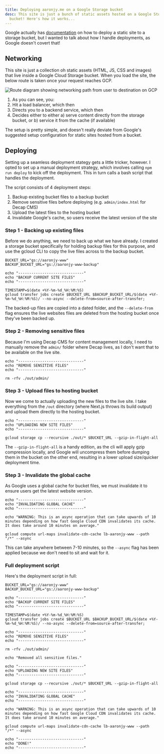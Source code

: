 ```yaml
---
title: Deploying aaronjy.me on a Google Storage bucket
desc: This site is just a bunch of static assets hosted on a Google Storage
  bucket! Here's how it works...
---
```

Google actually has [documentation](https://cloud.google.com/storage/docs/hosting-static-website) on how to deploy a static site to a storage bucket, but I wanted to talk about how I handle deployments, as Google doesn't covert that!

## Networking

This site is just a collection oh static assets (HTML, JS, CSS and images) that live inside a Google Cloud Storage bucket. When you load the site, the below route is taken once your request reaches GCP.

![Route diagram showing networking path from user to destination on GCP](/img/screenshot-2024-03-13-at-11.58.55.png "Route diagram showing networking path from yser to destination on GCP")

1. As you can see, you:
2. Hit a load balancer, which then
3. Directs you to a backend service, which then
4. Decides either to either a) serve content directly from the storage bucket, or
  b) service it from the cache (if available)

The setup is pretty simple, and doesn't really deviate from Google's suggested setup configuration for static sites hosted from a bucket.

## Deploying

Setting up a seamless deployment stategy gets a little tricker, however. I opted to set up a manual deployment strategy, which involves calling `npm run deploy` to kick off the deployment. This in turn calls a bash script that handles the deployment.

The script consists of 4 deployment steps:

1. Backup existing bucket files to a backup bucket
2. Remove sensitive files before deploying (e.g. `admin/index.html` for Decap CMS)
3. Upload the latest files to the hosting bucket
4. Invalidate Google's cache, so users receive the latest version of the site

### Step 1 - Backing up existing files

Before we do anything, we need to back up what we have already. I created a storage bucket specifically for holding backup files for this purpose, and use the gcloud CLI to copy the live files across to the backup bucket.

```
BUCKET_URL="gs://aaronjy-www"
BACKUP_BUCKET_URL="gs://aaronjy-www-backup"

echo "------------------------------"
echo "BACKUP CURRENT SITE FILES"
echo "------------------------------"

TIMESTAMP=$(date +%Y-%m-%d_%H:%M:%S)
gcloud transfer jobs create $BUCKET_URL $BACKUP_BUCKET_URL/$(date +%Y-%m-%d_%H:%M:%S)/ --no-async --delete-from=source-after-transfer;
```

The backed-up files are copied into a dated folder, and the `--delete-from` flag ensures the live websites files are deleted from the hosting bucket once they've been backed up.

### Step 2 - Removing sensitive files

Because I'm using Decap CMS for content management locally, I need to manually remove the `admin/` folder where Decap lives, as I don't want that to be available on the live site.

```
echo "------------------------------"
echo "REMOVE SENSITIVE FILES"
echo "------------------------------"

rm -rfv ./out/admin/
```

### Step 3 - Upload files to hosting bucket

Now we come to actually uploading the new files to the live site. I take everything from the `/out` directory (where Next.js throws its build output) and upload them directly to the hosting bucket.

```
echo "------------------------------"
echo "UPLOADING NEW SITE FILES"
echo "------------------------------"

gcloud storage cp --recursive ./out/* $BUCKET_URL --gzip-in-flight-all
```

The `--gzip-in-flight-all` is a handy edition, as the cli will apply gzip compression locally, and Google will uncompress them before dumping them in the bucket on the other end, resulting in a lower upload size/quicker deployment time.

### Step 3 - Invalidate the global cache

As Google uses a global cache for bucket files, we must invalidate it to ensure users get the latest website version.

```
echo "------------------------------"
echo "INVALIDATING GLOBAL CACHE"
echo "------------------------------"

echo "WARNING: This is an async operation that can take upwards of 10 minutes depending on how fast Google Cloud CDN invalidates its cache. It does take around 10 minutes on average."

gcloud compute url-maps invalidate-cdn-cache lb-aaronjy-www --path "/*" --async
```

This can take anywhere between 7-10 minutes, so the `--async` flag has been applied because we don't need to sit and wait for it.

### Full deployment script

Here's the deployment script in full:

```
BUCKET_URL="gs://aaronjy-www"
BACKUP_BUCKET_URL="gs://aaronjy-www-backup"

echo "------------------------------"
echo "BACKUP CURRENT SITE FILES"
echo "------------------------------"

TIMESTAMP=$(date +%Y-%m-%d_%H:%M:%S)
gcloud transfer jobs create $BUCKET_URL $BACKUP_BUCKET_URL/$(date +%Y-%m-%d_%H:%M:%S)/ --no-async --delete-from=source-after-transfer;

echo "------------------------------"
echo "REMOVE SENSITIVE FILES"
echo "------------------------------"

rm -rfv ./out/admin/

echo "Removed all sensitive files."

echo "------------------------------"
echo "UPLOADING NEW SITE FILES"
echo "------------------------------"

gcloud storage cp --recursive ./out/* $BUCKET_URL --gzip-in-flight-all

echo "------------------------------"
echo "INVALIDATING GLOBAL CACHE"
echo "------------------------------"

echo "WARNING: This is an async operation that can take upwards of 10 minutes depending on how fast Google Cloud CDN invalidates its cache. It does take around 10 minutes on average."

gcloud compute url-maps invalidate-cdn-cache lb-aaronjy-www --path "/*" --async

echo "------------------------------"
echo "DONE!"
echo "------------------------------"
```
